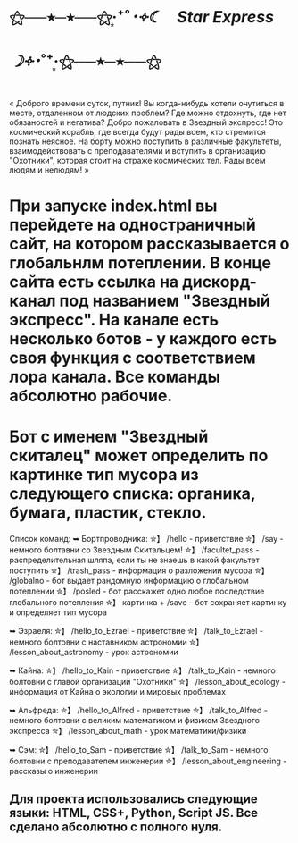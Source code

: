 #                                 ⚝──⭒─⭒──⚝‧͙⁺˚*･༓☾　Star Express　☽༓･*˚⁺‧͙⚝──⭒─⭒──⚝

  « Доброго времени суток, путник!
  Вы когда-нибудь хотели очутиться в месте, отдаленном от людских проблем? Где можно отдохнуть, где нет обязаностей и негатива?
  Добро пожаловать в Звездный экспресс! Это космический корабль, где всегда будут рады всем, кто стремится познать неясное. 
  На борту можно поступить в различные факультеты, взаимодействовать с преподавателями и вступить в организацию "Охотники", которая 
  стоит на страже космических тел.
                                                                                                        Рады всем людям и нелюдям! »
                                                                                                        
# При запуске index.html вы перейдете на одностраничный сайт, на котором рассказывается о глобальнлм потеплении. В конце сайта есть ссылка на дискорд-канал под названием "Звездный экспресс". На канале есть несколько ботов - у каждого есть своя функция с соответствием лора канала. Все команды абсолютно рабочие.
# Бот с именем "Звездный скиталец" может определить по картинке тип мусора из следующего списка: органика, бумага, пластик, стекло.

Список команд:
  ➥ Бортпроводника:
    ✮】  /hello - приветствие
    ✮】   /say - немного болтавни со Звездным Скитальцем!
    ✮】   /facultet_pass - распределительная шляпа, если ты не знаешь в какой факультет поступить
    ✮】  /trash_pass - информация о разложении мусора
    ✮】   /globalno - бот выдает рандомную информацию о глобальном потеплении
    ✮】   /posled - бот расскажет одно любое последствие глобального потепления
    ✮】  картинка + /save - бот сохраняет картинку и определяет тип мусора
  
  ➥ Эзраеля: 
    ✮】   /hello_to_Ezrael - приветствие
    ✮】   /talk_to_Ezrael - немного болтовни с наставником астрономии
    ✮】    /lesson_about_astronomy - урок астрономии
  
  ➥ Кайна: 
    ✮】   /hello_to_Kain - приветствие
    ✮】   /talk_to_Kain - немного болтовни с главой организации "Охотники"
    ✮】    /lesson_about_ecology - информация от Кайна о экологии и мировых проблемах
  
  ➥ Альфреда:
    ✮】   /hello_to_Alfred - приветствие
    ✮】  /talk_to_Alfred - немного болтовни с великим математиком и физиком Звездного экспресса
    ✮】  /lesson_about_math - урок математики/физики
  
  ➥ Сэм:
    ✮】   /hello_to_Sam - приветствие
    ✮】  /talk_to_Sam - немного болтовни с преподавателем инженерии
    ✮】  /lesson_about_engineering - рассказы о инженерии


## Для проекта использовались следующие языки: HTML, CSS+, Python, Script JS. Все сделано абсолютно с полного нуля.
